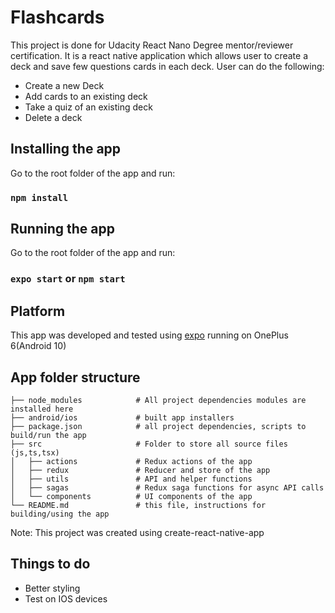 # Flashcards
This project is done for Udacity React Nano Degree mentor/reviewer certification. 
It is a react native application which allows user to create a deck and save few questions cards in each deck. User can do the following:
- Create a new Deck
- Add cards to an existing deck
- Take a quiz of an existing deck
- Delete a deck  


## Installing the app
Go to the root folder of the app and run:
### `npm install`

## Running the app
Go to the root folder of the app and run:
### `expo start` or `npm start`


## Platform
This app was developed and tested using [expo](https://expo.io/) running on OnePlus 6(Android 10)


## App folder structure

    ├── node_modules            # All project dependencies modules are installed here
    ├── android/ios             # built app installers
    ├── package.json            # all project dependencies, scripts to build/run the app
    ├── src                     # Folder to store all source files (js,ts,tsx)
    │   ├── actions             # Redux actions of the app
    │   ├── redux               # Reducer and store of the app
    │   ├── utils               # API and helper functions
    │   ├── sagas               # Redux saga functions for async API calls
    │   └── components          # UI components of the app
    └── README.md               # this file, instructions for building/using the app

Note: This project was created using create-react-native-app

## Things to do
- Better styling
- Test on IOS devices
